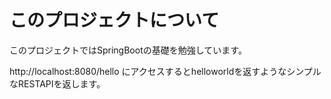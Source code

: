 # このプロジェクトについて

このプロジェクトではSpringBootの基礎を勉強しています。

http://localhost:8080/hello にアクセスするとhelloworldを返すようなシンプルなRESTAPIを返します。
